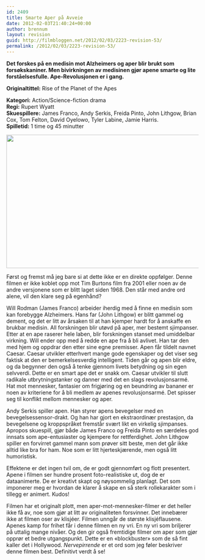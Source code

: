 ```yaml
---
id: 2409
title: Smarte Aper på Avveie
date: 2012-02-03T21:40:24+00:00
author: brennum
layout: revision
guid: http://filmbloggen.net/2012/02/03/2223-revision-53/
permalink: /2012/02/03/2223-revision-53/
---
```

**Det forskes på en medisin mot Alzheimers og aper blir brukt som forsøkskaniner. Men bivirkningen av medisinen gjør apene smarte og lite forståelsesfulle. Ape-Revolusjonen er i gang.**

**<!--more-->Originaltittel:** Rise of the Planet of the Apes

  
**Kategori:** Action/Science-fiction drama  
**Regi:** Rupert Wyatt  
**Skuespillere:** James Franco, Andy Serkis, Freida Pinto, John Lithgow, Brian Cox, Tom Felton, David Oyelowo, Tyler Labine, Jamie Harris.  
**Spilletid:** 1 time og 45 minutter

<a href="http://filmbloggen.net/2012/02/03/smarte-aper-pa-avveie/rise-of-the-planet-of-the-apes/" rel="attachment wp-att-2241"><img class="alignnone size-large wp-image-2241" src="http://filmbloggen.net/wp-content/uploads//2012/01/apes-rise-620x349.jpg" alt="" width="620" height="349" /></a>

Først og fremst må jeg bare si at dette ikke er en direkte oppfølger. Denne filmen er ikke koblet opp mot Tim Burtons film fra 2001 eller noen av de andre versjonene som er blitt laget siden 1968. Den står med andre ord alene, vil den klare seg på egenhånd?

Will Rodman (James Franco) arbeider iherdig med å finne en medisin som kan forebygge Alzheimers. Hans far (John Lithgow) er blitt gammel og dement, og det er litt av årsaken til at han kjemper hardt for å anskaffe en brukbar medisin. All forskningen blir utøvd på aper, mer bestemt sjimpanser. Etter at en ape raserer hele laben, blir forskningen stanset med umiddelbar virkning. Will ender opp med å redde en ape fra å bli avlivet. Han tar den med hjem og oppdrar den etter sine egne premisser. Apen får tildelt navnet Caesar. Caesar utvikler etterhvert mange gode egenskaper og det viser seg faktisk at den er bemerkelsesverdig intelligent. Tiden går og apen blir eldre, og da begynner den også å tenke gjennom livets betydning og sin egen selvverdi. Dette er en smart ape det er snakk om. Caesar utvikler til slutt radikale utbrytningstanker og danner med det en slags revolusjonsarmé. Hat mot mennesker, fantasier om frigjøring og en beundring av bananer er noen av kriteriene for å bli medlem av apenes revolusjonsarmé. Det spisser seg til konflikt mellom mennesker og aper.

Andy Serkis spiller apen. Han styrer apens bevegelser med en bevegelsessensor-drakt. Og han har gjort en ekstraordinær prestasjon, da bevegelsene og kroppspråket fremstår svært likt en virkelig sjimpanses. Apropos skuespill, gjør både James Franco og Freida Pinto en særdeles god innsats som ape-entusiaster og kjempere for rettferdighet. John Lithgow spiller en forvirret gammel mann som prøver sitt beste, men det går ikke alltid like bra for ham. Noe som er litt hjerteskjærende, men også litt humoristisk.

Effektene er det ingen tvil om, de er godt gjennomført og flott presentert. Apene i filmen ser hundre prosent foto-realistiske ut, dog de er dataanimerte. De er kreativt skapt og nøysommelig planlagt. Det som imponerer meg er hvordan de klarer å skape en så sterk rollekarakter som i tillegg er animert. Kudos!

Filmen har et originalt plott, men aper-mot-mennesker-filmer er det heller ikke få av, noe som gjør at litt av originaliteten forsvinner. Det innebærer ikke at filmen oser av klisjéer. Filmen unngår de største klisjéflausene. Apenes kamp for frihet får i denne filmen en ny vri. En ny vri som briljerer på uttalig mange nivåer. Og den gir også fremtidige filmer om aper som gjør opprør et bedre utgangspunkt. Dette er en &laquo;blockbuster&raquo; som de så fint kaller det i Hollywood. _Nervepirrende_ er et ord som jeg føler beskriver denne filmen best. Definitivt verdt å se!
